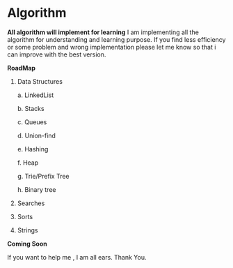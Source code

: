 # Algorithm

**All algorithm will implement for learning**
I am implementing all the algorithm for understanding and learning purpose. If you find less efficiency or some problem and wrong implementation please let me know so that i can improve with the best version.

**RoadMap**
1. Data Structures

   a. LinkedList
   
   b. Stacks
   
   c. Queues
   
   d. Union-find
   
   e. Hashing
   
   f. Heap
   
   g. Trie/Prefix Tree
   
   h. Binary tree
   
2. Searches

3. Sorts

4. Strings


**Coming Soon**

   
If you want to help me , I am all ears. Thank You.
